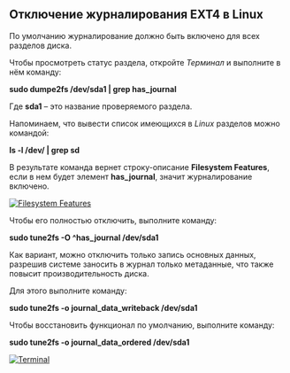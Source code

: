 ## Отключение журналирования EXT4 в Linux

По умолчанию журналирование должно быть включено для всех разделов диска.

Чтобы просмотреть статус раздела, откройте *Терминал* и выполните в нём команду:

**sudo dumpe2fs /dev/sda1 | grep has_journal**

Где **sda1** – это название проверяемого раздела.

Напоминаем, что вывести список имеющихся в *Linux* разделов можно командой:

**ls -l /dev/ | grep sd**

В результате команда вернет строку-описание **Filesystem Features**, если в нем будет элемент **has_journal**, значит журналирование включено.

[![Filesystem Features](https://www.white-windows.ru/wp-content/uploads/2022/11/1.png)](https://www.white-windows.ru/wp-content/uploads/2022/11/1.png)

Чтобы его полностью отключить, выполните команду:

**sudo tune2fs -O ^has_journal /dev/sda1**

Как вариант, можно отключить только запись основных данных, разрешив системе заносить в журнал только метаданные, что также повысит производительность диска.

Для этого выполните команду:

**sudo tune2fs -o journal\_data\_writeback /dev/sda1**

Чтобы восстановить функционал по умолчанию, выполните команду:

**sudo tune2fs -o journal\_data\_ordered /dev/sda1**

[![Terminal](https://www.white-windows.ru/wp-content/uploads/2022/11/2.png)](https://www.white-windows.ru/wp-content/uploads/2022/11/2.png)